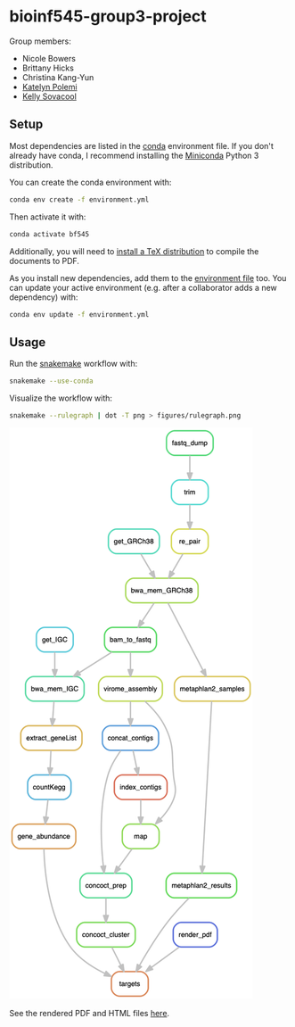 # bioinf545-group3-project

Group members:

- Nicole Bowers
- Brittany Hicks
- Christina Kang-Yun
- [Katelyn Polemi](https://github.com/kmpolemi)
- [Kelly Sovacool](https://github.com/kelly-sovacool)


## Setup

Most dependencies are listed in the [conda](https://conda.io/docs/) environment file. If you don't already have conda, I recommend installing the [Miniconda](https://conda.io/miniconda.html) Python 3 distribution.

You can create the conda environment with:
```bash
conda env create -f environment.yml
```

Then activate it with:
```bash
conda activate bf545
```

Additionally, you will need to [install a TeX distribution](https://nbconvert.readthedocs.io/en/latest/install.html#installing-tex) to compile the documents to PDF.

As you install new dependencies, add them to the [environment file](environment.yml) too.
You can update your active environment (e.g. after a collaborator adds a new dependency) with:
```bash
conda env update -f environment.yml
```

## Usage

Run the [snakemake](https://snakemake.readthedocs.io/en/stable/) workflow with:
```bash
snakemake --use-conda
```

Visualize the workflow with:
```bash
snakemake --rulegraph | dot -T png > figures/rulegraph.png
```
![rulegraph](figures/rulegraph.png)

See the rendered PDF and HTML files [here](https://sovacool.dev/bioinf545-group3-project).
